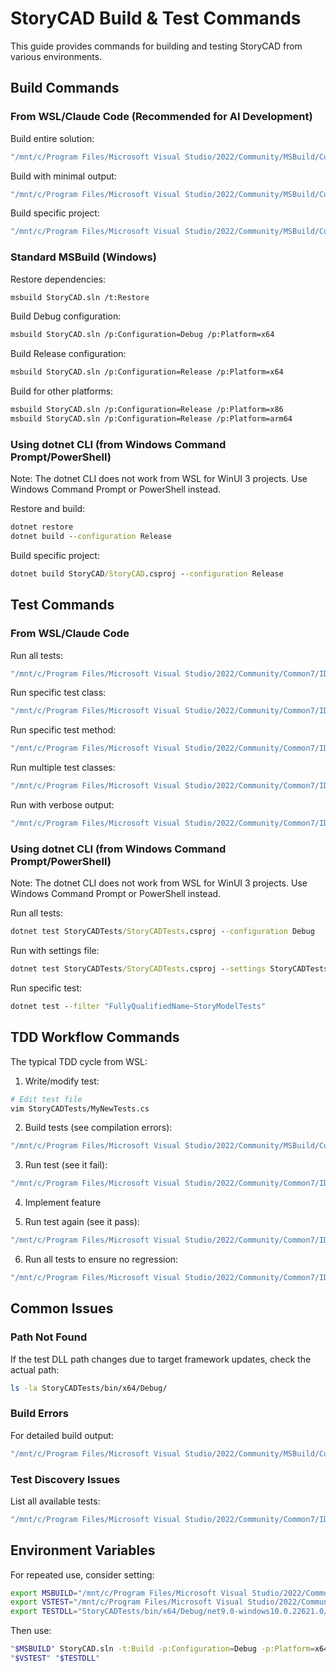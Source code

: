 # StoryCAD Build & Test Commands

This guide provides commands for building and testing StoryCAD from various environments.

## Build Commands

### From WSL/Claude Code (Recommended for AI Development)

Build entire solution:
```bash
"/mnt/c/Program Files/Microsoft Visual Studio/2022/Community/MSBuild/Current/Bin/MSBuild.exe" StoryCAD.sln -t:Build -p:Configuration=Debug -p:Platform=x64
```

Build with minimal output:
```bash
"/mnt/c/Program Files/Microsoft Visual Studio/2022/Community/MSBuild/Current/Bin/MSBuild.exe" StoryCAD.sln -t:Build -p:Configuration=Debug -p:Platform=x64 -v:q
```

Build specific project:
```bash
"/mnt/c/Program Files/Microsoft Visual Studio/2022/Community/MSBuild/Current/Bin/MSBuild.exe" StoryCADTests/StoryCADTests.csproj -t:Build -p:Configuration=Debug -p:Platform=x64
```

### Standard MSBuild (Windows)

Restore dependencies:
```bash
msbuild StoryCAD.sln /t:Restore
```

Build Debug configuration:
```bash
msbuild StoryCAD.sln /p:Configuration=Debug /p:Platform=x64
```

Build Release configuration:
```bash
msbuild StoryCAD.sln /p:Configuration=Release /p:Platform=x64
```

Build for other platforms:
```bash
msbuild StoryCAD.sln /p:Configuration=Release /p:Platform=x86
msbuild StoryCAD.sln /p:Configuration=Release /p:Platform=arm64
```

### Using dotnet CLI (from Windows Command Prompt/PowerShell)

Note: The dotnet CLI does not work from WSL for WinUI 3 projects. Use Windows Command Prompt or PowerShell instead.

Restore and build:
```cmd
dotnet restore
dotnet build --configuration Release
```

Build specific project:
```cmd
dotnet build StoryCAD/StoryCAD.csproj --configuration Release
```

## Test Commands

### From WSL/Claude Code

Run all tests:
```bash
"/mnt/c/Program Files/Microsoft Visual Studio/2022/Community/Common7/IDE/CommonExtensions/Microsoft/TestWindow/vstest.console.exe" "StoryCADTests/bin/x64/Debug/net9.0-windows10.0.22621.0/StoryCADTests.dll"
```

Run specific test class:
```bash
"/mnt/c/Program Files/Microsoft Visual Studio/2022/Community/Common7/IDE/CommonExtensions/Microsoft/TestWindow/vstest.console.exe" "StoryCADTests/bin/x64/Debug/net9.0-windows10.0.22621.0/StoryCADTests.dll" /Tests:StoryModelTests
```

Run specific test method:
```bash
"/mnt/c/Program Files/Microsoft Visual Studio/2022/Community/Common7/IDE/CommonExtensions/Microsoft/TestWindow/vstest.console.exe" "StoryCADTests/bin/x64/Debug/net9.0-windows10.0.22621.0/StoryCADTests.dll" /Tests:FileTests.TestAPIWrite
```

Run multiple test classes:
```bash
"/mnt/c/Program Files/Microsoft Visual Studio/2022/Community/Common7/IDE/CommonExtensions/Microsoft/TestWindow/vstest.console.exe" "StoryCADTests/bin/x64/Debug/net9.0-windows10.0.22621.0/StoryCADTests.dll" /Tests:StoryModelTests,OutlineServiceTests
```

Run with verbose output:
```bash
"/mnt/c/Program Files/Microsoft Visual Studio/2022/Community/Common7/IDE/CommonExtensions/Microsoft/TestWindow/vstest.console.exe" "StoryCADTests/bin/x64/Debug/net9.0-windows10.0.22621.0/StoryCADTests.dll" /logger:console;verbosity=detailed
```

### Using dotnet CLI (from Windows Command Prompt/PowerShell)

Note: The dotnet CLI does not work from WSL for WinUI 3 projects. Use Windows Command Prompt or PowerShell instead.

Run all tests:
```cmd
dotnet test StoryCADTests/StoryCADTests.csproj --configuration Debug
```

Run with settings file:
```cmd
dotnet test StoryCADTests/StoryCADTests.csproj --settings StoryCADTests/mstest.runsettings
```

Run specific test:
```cmd
dotnet test --filter "FullyQualifiedName~StoryModelTests"
```

## TDD Workflow Commands

The typical TDD cycle from WSL:

1. Write/modify test:
```bash
# Edit test file
vim StoryCADTests/MyNewTests.cs
```

2. Build tests (see compilation errors):
```bash
"/mnt/c/Program Files/Microsoft Visual Studio/2022/Community/MSBuild/Current/Bin/MSBuild.exe" StoryCADTests/StoryCADTests.csproj -t:Build -p:Configuration=Debug -p:Platform=x64
```

3. Run test (see it fail):
```bash
"/mnt/c/Program Files/Microsoft Visual Studio/2022/Community/Common7/IDE/CommonExtensions/Microsoft/TestWindow/vstest.console.exe" "StoryCADTests/bin/x64/Debug/net9.0-windows10.0.22621.0/StoryCADTests.dll" /Tests:MyNewTests
```

4. Implement feature

5. Run test again (see it pass):
```bash
"/mnt/c/Program Files/Microsoft Visual Studio/2022/Community/Common7/IDE/CommonExtensions/Microsoft/TestWindow/vstest.console.exe" "StoryCADTests/bin/x64/Debug/net9.0-windows10.0.22621.0/StoryCADTests.dll" /Tests:MyNewTests
```

6. Run all tests to ensure no regression:
```bash
"/mnt/c/Program Files/Microsoft Visual Studio/2022/Community/Common7/IDE/CommonExtensions/Microsoft/TestWindow/vstest.console.exe" "StoryCADTests/bin/x64/Debug/net9.0-windows10.0.22621.0/StoryCADTests.dll"
```

## Common Issues

### Path Not Found
If the test DLL path changes due to target framework updates, check the actual path:
```bash
ls -la StoryCADTests/bin/x64/Debug/
```

### Build Errors
For detailed build output:
```bash
"/mnt/c/Program Files/Microsoft Visual Studio/2022/Community/MSBuild/Current/Bin/MSBuild.exe" StoryCAD.sln -t:Build -p:Configuration=Debug -p:Platform=x64 -v:n
```

### Test Discovery Issues
List all available tests:
```bash
"/mnt/c/Program Files/Microsoft Visual Studio/2022/Community/Common7/IDE/CommonExtensions/Microsoft/TestWindow/vstest.console.exe" "StoryCADTests/bin/x64/Debug/net9.0-windows10.0.22621.0/StoryCADTests.dll" /ListTests
```

## Environment Variables

For repeated use, consider setting:
```bash
export MSBUILD="/mnt/c/Program Files/Microsoft Visual Studio/2022/Community/MSBuild/Current/Bin/MSBuild.exe"
export VSTEST="/mnt/c/Program Files/Microsoft Visual Studio/2022/Community/Common7/IDE/CommonExtensions/Microsoft/TestWindow/vstest.console.exe"
export TESTDLL="StoryCADTests/bin/x64/Debug/net9.0-windows10.0.22621.0/StoryCADTests.dll"
```

Then use:
```bash
"$MSBUILD" StoryCAD.sln -t:Build -p:Configuration=Debug -p:Platform=x64
"$VSTEST" "$TESTDLL"
```
